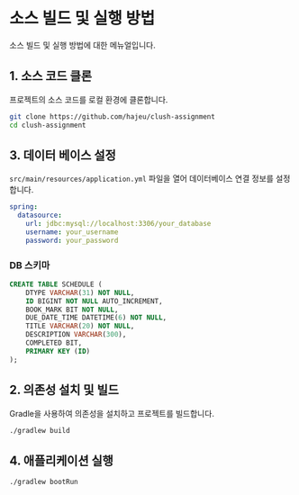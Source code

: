 # 소스 빌드 및 실행 방법
소스 빌드 및 실행 방법에 대한 메뉴얼입니다.

## 1. 소스 코드 클론

프로젝트의 소스 코드를 로컬 환경에 클론합니다.
```bash
git clone https://github.com/hajeu/clush-assignment
cd clush-assignment
```

## 3. 데이터 베이스 설정
`src/main/resources/application.yml` 파일을 열어 데이터베이스 연결 정보를 설정합니다.
```yml
spring:
  datasource:
    url: jdbc:mysql://localhost:3306/your_database
    username: your_username
    password: your_password
```
### DB 스키마
```sql
CREATE TABLE SCHEDULE (
    DTYPE VARCHAR(31) NOT NULL,
    ID BIGINT NOT NULL AUTO_INCREMENT,
    BOOK_MARK BIT NOT NULL,
    DUE_DATE_TIME DATETIME(6) NOT NULL,
    TITLE VARCHAR(20) NOT NULL,
    DESCRIPTION VARCHAR(300),
    COMPLETED BIT,
    PRIMARY KEY (ID)
);
```

## 2. 의존성 설치 및 빌드
Gradle을 사용하여 의존성을 설치하고 프로젝트를 빌드합니다.
```bash
./gradlew build
```


## 4. 애플리케이션 실행
```bash
./gradlew bootRun
```


